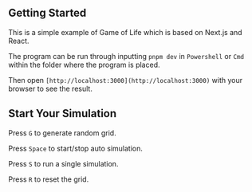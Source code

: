 ## Getting Started

This is a simple example of Game of Life which is based on Next.js and React. 

The program can be run through inputting `pnpm dev` in `Powershell` or `Cmd` within the folder where the program is placed.

Then open `[http://localhost:3000](http://localhost:3000)` with your browser to see the result.

## Start Your Simulation

Press `G` to generate random grid.

Press `Space` to start/stop auto simulation.

Press `S` to run a single simulation.

Press `R` to reset the grid.
